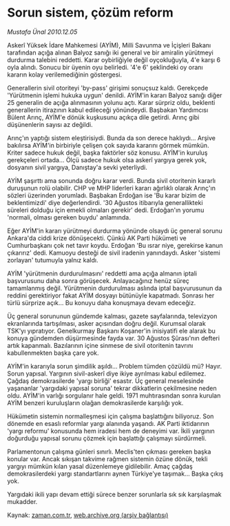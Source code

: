 # Sorun sistem, çözüm reform

*Mustafa Ünal 2010.12.05*

<td class="columnist-detail">
<p>Askerî Yüksek İdare Mahkemesi (AYİM), Milli Savunma ve İçişleri Bakanı tarafından açığa alınan Balyoz sanığı iki general ve bir amiralin yürütmeyi durdurma talebini reddetti. Karar oybirliğiyle değil oyçokluğuyla, 4'e karşı 6 oyla alındı. Sonucu bir üyenin oyu belirledi. '4'e 6' şeklindeki oy oranı kararın kolay verilemediğinin göstergesi.</p>
<p><p>Generallerin sivil otoriteyi 'by-pass' girişimi sonuçsuz kaldı. Gerekçede 'Yürütmenin işlemi hukuka uygun' denildi. AYİM'in kararı Balyoz sanığı diğer 25 generalin de açığa alınmasının yolunu açtı. Karar sürpriz oldu, beklenti generallerin itirazının kabul edileceği yönündeydi. Başbakan Yardımcısı Bülent Arınç, AYİM'e dönük kuşkusunu açıkça dile getirdi. Arınç gibi düşünenlerin sayısı az değildi.
<p>Arınç'ın yaptığı sistem eleştirisiydi. Bunda da son derece haklıydı... Arşive bakılırsa AYİM'in birbiriyle çelişen çok sayıda kararını görmek mümkün. Kriter sadece hukuk değil, başka faktörler söz konusu. AYİM'in kuruluş gerekçeleri ortada... Ölçü sadece hukuk olsa askerî yargıya gerek yok, dosyanın sivil yargıya, Danıştay'a sevki yeterliydi. 
<p>AYİM şaşırttı ama sonunda doğru karar verdi. Bunda sivil otoritenin kararlı duruşunun rolü olabilir. CHP ve MHP liderleri kararı ağırlıklı olarak Arınç'ın sözleri üzerinden yorumladı. Başbakan Erdoğan ise 'Bu karar bizim de beklentimizdi' diye değerlendirdi. '30 Ağustos itibarıyla generallikteki süreleri dolduğu için emekli olmaları gerekir' dedi. Erdoğan'ın yorumu 'normali, olması gereken buydu' anlamında.
<p>Eğer AYİM'in kararı yürütmeyi durdurma yönünde olsaydı üç general sorunu Ankara'da ciddi krize dönüşecekti. Çünkü AK Parti hükümeti ve Cumhurbaşkanı çok net tavır koydu. Erdoğan 'Bu ısrar niye, gerekirse kanun çıkarırız' dedi. Kamuoyu desteği de sivil iradenin yanındaydı. Asker 'sistemi zorlayan' tutumuyla yalnız kaldı.
<p> AYİM 'yürütmenin durdurulmasını' reddetti ama açığa almanın iptali başvurusunu daha sonra görüşecek. Anlayacağınız henüz süreç tamamlanmış değil. Yürütmenin durdurulması aslında iptal başvurusunun da reddini gerektiriyor fakat AYİM dosyayı bütünüyle kapatmadı. Sonrası her türlü sürprize açık... Bu konuyu daha konuşmaya devam edeceğiz.
<p> Üç general sorununun gündemde kalması, gazete sayfalarında, televizyon ekranlarında tartışılması, asker açısından doğru değil. Kurumsal olarak TSK'yı yıpratıyor. Genelkurmay Başkanı Koşaner'in inisiyatifi ele alarak bu konuya gündemden düşürmesinde fayda var. 30 Ağustos Şûrası'nın defteri artık kapanmalı. Bazılarının içine sinmese de sivil otoritenin tavrını kabullenmekten başka çare yok.
<p>AYİM'in kararıyla sorun şimdilik aşıldı... Problem tümden çözüldü mü? Hayır. Sorun yapısal. Yargının sivil-askerî diye ikiye ayrılması kabul edilemez. Çağdaş demokrasilerde 'yargı birliği' esastır. Üç general meselesinde yaşananlar 'yargıdaki yapısal soruna' tekrar dikkatlerin çekilmesine neden oldu. AYİM'in varlığı sorgulanır hale geldi. 1971 muhtırasından sonra kurulan AYİM benzeri kuruluşların olağan demokrasilerde karşılığı yok.
<p>Hükümetin sistemin normalleşmesi için çalışma başlattığını biliyoruz. Son dönemde en esaslı reformlar yargı alanında yaşandı. AK Parti iktidarının 'yargı reformu' konusunda hem iradesi hem de deneyimi var. İkili yargının doğurduğu yapısal sorunu çözmek için başlattığı çalışmayı sürdürmeli.
<p>Parlamentonun çalışma günleri sınırlı. Meclis'ten çıkması gereken başka konular var. Ancak sıkışan takvime rağmen sistemin özüne dönük, tekli yargıyı mümkün kılan yasal düzenlemeye gidilebilir. Amaç çağdaş demokrasilerdeki yargı standartlarını aynen Türkiye'ye taşımak... Başka çıkış yok.
<p>Yargıdaki ikili yapı devam ettiği sürece benzer sorunlarla sık sık karşılaşmak mukadder. </p>
<a href="http://web.archive.org/web/20101213084515/mailto:m.unal@zaman.com.tr">
</a></p></p></p></p></p></p></p></p></p></p></td>

Kaynak: [zaman.com.tr](http://zaman.com.tr/yazar.do?yazino=1060976), [web.archive.org (arşiv bağlantısı)](http://web.archive.org/web/20101213084515/http://www.zaman.com.tr:80/yazar.do?yazino=1060976)
